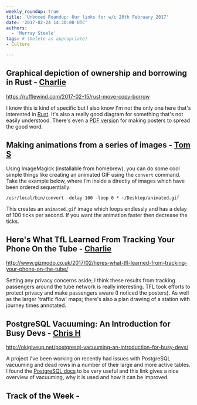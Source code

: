 ```yaml
---
weekly_roundup: true
title: 'Unboxed Roundup: Our links for w/c 20th February 2017'
date: '2017-02-24 14:30:00 UTC'
authors:
  - 'Murray Steele'
tags: # (Delete as appropriate)
- Culture

---
```


## Graphical depiction of ownership and borrowing in Rust - [Charlie](/people#charlie-egan)

https://rufflewind.com/2017-02-15/rust-move-copy-borrow

I know this is kind of specific but I also know I'm not the only one here
that's interested in [Rust](https://www.rust-lang.org). It's also a really
good diagram for something that's not easily understood. There's even a [PDF
version](https://rufflewind.com/img/rust-move-copy-borrow.pdf) for making
posters to spread the good word.

## Making animations from a series of images - [Tom S](/people#tom-sabin)

Using ImageMagick (installable from homebrew), you can do some cool simple
things like creating an animated GIF using the `convert` command. Take the
example below, where I’m inside a directly of images which have been ordered
sequentially:

```
/usr/local/bin/convert -delay 100 -loop 0 * ~/Desktop/animated.gif
```

This creates an `animated.gif` image which loops endlessly and has a delay of
100 ticks per second. If you want the animation faster then decrease the ticks.

## Here's What TfL Learned From Tracking Your Phone On the Tube - [Charlie](/people#charlie-egan)

http://www.gizmodo.co.uk/2017/02/heres-what-tfl-learned-from-tracking-your-phone-on-the-tube/

Setting any privacy concerns aside; I think these results from tracking
passengers around the tube network is really interesting. TFL took efforts
to protect privacy and make passengers aware (I noticed the posters). As well
as the larger 'traffic flow' maps; there's also a plan drawing of a station
with journey times annotated.

## PostgreSQL Vacuuming: An Introduction for Busy Devs - [Chris H](/people#chris-holmes)

http://okigiveup.net/postgresql-vacuuming-an-introduction-for-busy-devs/

A project I've been working on recently had issues with PostgreSQL vacuuming
and dead rows in a number of their large and more active tables. I found the
[PostgreSQL docs](https://www.postgresql.org/docs/current/static/routine-vacuuming.html)
to be very useful and this link gives a nice overview of vacuuming, why it is
used and how it can be improved.

## Track of the Week - [](/people#)

